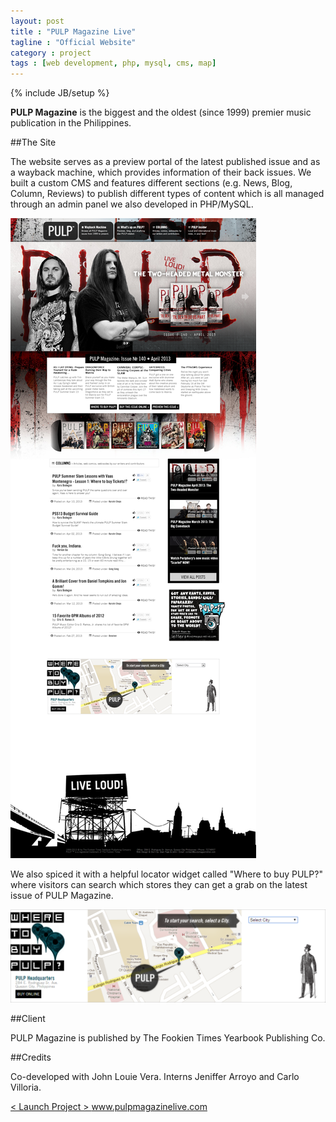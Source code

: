 ```yaml
---
layout: post
title : "PULP Magazine Live"
tagline : "Official Website"
category : project
tags : [web development, php, mysql, cms, map]
---
```

{% include JB/setup %}

**PULP Magazine** is the biggest and the oldest (since 1999) premier music publication in the Philippines. 

##The Site

The website serves as a preview portal of the latest published issue and as a wayback machine, which provides information of their back issues. We built a custom CMS and features different sections (e.g. News, Blog, Column, Reviews) to publish different types of content which is all managed through an admin panel we also developed in PHP/MySQL.

![PULP Magazine Live](/assets/images/projects/2012/pulp-magazine-live.jpg)

We also spiced it with a helpful locator widget called "Where to buy PULP?" where visitors can search which stores they can get a grab on the latest issue of PULP Magazine.

![PULP Magazine Live](/assets/images/projects/2012/where-to-buy-pulp.png)

##Client

PULP Magazine is published by The Fookien Times Yearbook Publishing Co.

##Credits

Co-developed with John Louie Vera.
Interns Jeniffer Arroyo and Carlo Villoria.

<div class="launch-website">
<a href="http://www.pulpmagazinelive.com" target="_blank">
&lt; Launch Project &gt; 
<span>www.pulpmagazinelive.com</span>
</a>
</div>

<br />
<br />